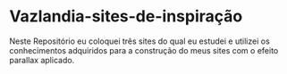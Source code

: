 # Vazlandia-sites-de-inspiração
Neste Repositório eu coloquei três sites do qual eu estudei e utilizei os conhecimentos adquiridos para a construção do meus sites com o efeito parallax aplicado.
